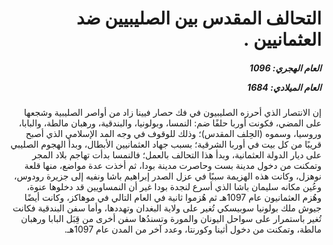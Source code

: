 <h1 dir="rtl">التحالف المقدس بين الصليبيين ضد العثمانيين .</h1>

<h5 dir="rtl">العام الهجري:  1096

العام الميلادي: 1684

</h5>

<p dir="rtl">إن الانتصار الذي أحرزه الصليبيون في فك حصار فيينا زاد من أواصر الصليبية وشجعها على المضي، فكونت أوربا حلفًا ضم: النمسا، وبولونيا، والبندقية، ورهبان مالطة، والبابا، وروسيا، وسموه (الحِلف المقدس)؛ وذلك للوقوف في وجه المد الإسلامي الذي أصبح قريبًا من كل بيت في أوربا الشرقية؛ بسبب جهاد العثمانيين الأبطال، وبدأ الهجوم الصليبي على ديار الدولة العثمانية، وبدأ هذا التحالف بالعمل؛ فالنمسا بدأت تهاجم بلاد المجر وتمكنت من دخول مدينة بست وحاصرت مدينة بودا، ثم أخذت عدة مواضع، منها قلعة نوهزل، وكانت هذه الهزيمة سببًا في عزل الصدر إبراهيم باشا ونفيه إلى جزيرة رودوس، وعُين مكانه سليمان باشا الذي أسرع لنجدة بودا غير أن النمساويين قد دخلوها عنوة، وهُزم العثمانيون عام 1097هـ ثم هُزموا ثانية في العام التالي في موهاكز، وكانت أيضًا جيوش ملك بولونيا سوبيسكي تُغير على ولاية البغدان وتهددها، وأما سفن البندقية فكانت تُغير باستمرار على سواحل اليونان والمورة وتسندُها سفن أخرى من قِبَل البابا ورهبان مالطة، وتمكنت من دخول أثينا وكورنتا، وعدد آخر من المدن عام 1097هـ.</p></br>
